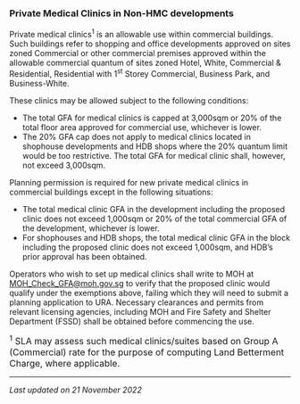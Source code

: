 ### Private Medical Clinics in Non-HMC developments

Private medical clinics<sup>1</sup> is an allowable use within
commercial buildings. Such buildings refer to shopping and office
developments approved on sites zoned Commercial or other commercial
premises approved within the allowable commercial quantum of sites zoned
Hotel, White, Commercial & Residential, Residential with 1<sup>st</sup>
Storey Commercial, Business Park, and Business-White.

These clinics may be allowed subject to the following conditions:

-   The total GFA for medical clinics is capped at 3,000sqm or 20% of
    the total floor area approved for commercial use, whichever is
    lower.
-   The 20% GFA cap does not apply to medical clinics located in
    shophouse developments and HDB shops where the 20% quantum limit
    would be too restrictive. The total GFA for medical clinic shall,
    however, not exceed 3,000sqm.

Planning permission is required for new private medical clinics in
commercial buildings except in the following situations:

-   The total medical clinic GFA in the development including the
    proposed clinic does not exceed 1,000sqm or 20% of the total
    commercial GFA of the development, whichever is lower.
-   For shophouses and HDB shops, the total medical clinic GFA in the
    block including the proposed clinic does not exceed 1,000sqm, and
    HDB’s prior approval has been obtained.

Operators who wish to set up medical clinics shall write to MOH at
<MOH_Check_GFA@moh.gov.sg> to verify that the proposed clinic would
qualify under the exemptions above, failing which they will need to
submit a planning application to URA. Necessary clearances and permits
from relevant licensing agencies, including MOH and Fire Safety and
Shelter Department (FSSD) shall be obtained before commencing the use.

<span style="font-size: 16px;"><sup>1</sup> SLA may assess such medical
clinics/suites based on Group A (Commercial) rate for the purpose of
computing Land Betterment Charge, where applicable. </span>

------------------------------------------------------------------------

*Last updated on 21 November 2022*

### 
